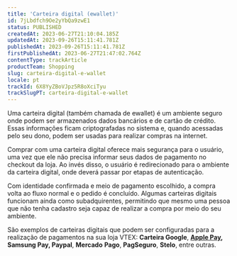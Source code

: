 ```yaml
---
title: 'Carteira digital (ewallet)'
id: 7jLbdfch9Oe2yYbQa9zwE1
status: PUBLISHED
createdAt: 2023-06-27T21:10:04.185Z
updatedAt: 2023-09-26T15:11:41.781Z
publishedAt: 2023-09-26T15:11:41.781Z
firstPublishedAt: 2023-06-27T21:47:02.764Z
contentType: trackArticle
productTeam: Shopping
slug: carteira-digital-e-wallet
locale: pt
trackId: 6X8YyZBoVJpz5R8oXciTyu
trackSlugPT: carteira-digital-e-wallet
---
```


Uma carteira digital (também chamada de ewallet) é um ambiente seguro onde podem ser armazenados dados bancários e de cartão de crédito. Essas informações ficam criptografadas no sistema e, quando acessadas pelo seu dono, podem ser usadas para realizar compras na internet.

Comprar com uma carteira digital oferece mais segurança para o usuário, uma vez que ele não precisa informar seus dados de pagamento no checkout da loja. Ao invés disso, o usuário é redirecionado para o ambiente da carteira digital, onde deverá passar por etapas de autenticação.

Com identidade confirmada e meio de pagamento escolhido, a compra volta ao fluxo normal e o pedido é concluído. Algumas carteiras digitais funcionam ainda como subadquirentes, permitindo que mesmo uma pessoa que não tenha cadastro seja capaz de realizar a compra por meio do seu ambiente.

São exemplos de carteiras digitais que podem ser configuradas para a realização de pagamentos na sua loja VTEX: **Carteira Google**, **[Apple Pay](https://help.vtex.com/pt/tutorial/configurar-pagamentos-com-apple-pay--5L3NWMgvdKswWQa6eIc008),** **Samsung Pay, Paypal**, **Mercado** **Pago**, **PagSeguro**, **Stelo**, entre outras.

